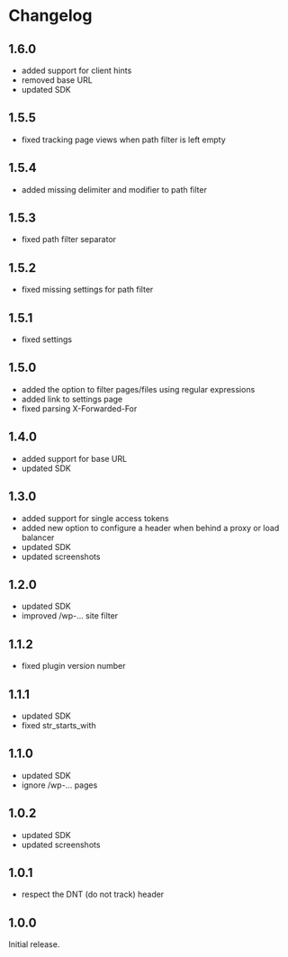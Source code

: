 # Changelog

## 1.6.0

* added support for client hints
* removed base URL
* updated SDK

## 1.5.5

* fixed tracking page views when path filter is left empty

## 1.5.4

* added missing delimiter and modifier to path filter

## 1.5.3

* fixed path filter separator

## 1.5.2

* fixed missing settings for path filter

## 1.5.1

* fixed settings

## 1.5.0

* added the option to filter pages/files using regular expressions
* added link to settings page
* fixed parsing X-Forwarded-For

## 1.4.0

* added support for base URL
* updated SDK

## 1.3.0

* added support for single access tokens
* added new option to configure a header when behind a proxy or load balancer
* updated SDK
* updated screenshots

## 1.2.0

* updated SDK
* improved /wp-... site filter

## 1.1.2

* fixed plugin version number

## 1.1.1

* updated SDK
* fixed str_starts_with

## 1.1.0

* updated SDK
* ignore /wp-... pages

## 1.0.2

* updated SDK
* updated screenshots

## 1.0.1

* respect the DNT (do not track) header

## 1.0.0

Initial release.
